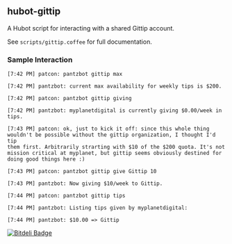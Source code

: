 ## hubot-gittip

A Hubot script for interacting with a shared Gittip account.

See `scripts/gittip.coffee` for full documentation.

### Sample Interaction

```
[7:42 PM] patcon: pantzbot gittip max

[7:42 PM] pantzbot: current max availability for weekly tips is $200.

[7:42 PM] patcon: pantzbot gittip giving

[7:42 PM] pantzbot: myplanetdigital is currently giving $0.00/week in
tips.

[7:43 PM] patcon: ok, just to kick it off: since this whole thing
wouldn't be possible without the gittip organization, I thought I'd tip
them first. Arbitrarily strarting with $10 of the $200 quota. It's not
mission critical at myplanet, but gittip seems obviously destined for
doing good things here :)

[7:43 PM] patcon: pantzbot gittip give Gittip 10

[7:43 PM] pantzbot: Now giving $10/week to Gittip.

[7:44 PM] patcon: pantzbot gittip tips

[7:44 PM] pantzbot: Listing tips given by myplanetdigital:

[7:44 PM] pantzbot: $10.00 => Gittip
```

[![Bitdeli Badge](https://d2weczhvl823v0.cloudfront.net/myplanetdigital/hubot-gittip/trend.png)](https://bitdeli.com/free "Bitdeli Badge")
